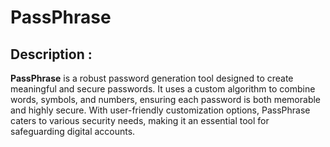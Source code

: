 # PassPhrase
## Description : 
**PassPhrase** is a robust password generation tool designed to create meaningful and secure passwords. It uses a custom algorithm to combine words, symbols, and numbers, ensuring each password is both memorable and highly secure. With user-friendly customization options, PassPhrase caters to various security needs, making it an essential tool for safeguarding digital accounts.
